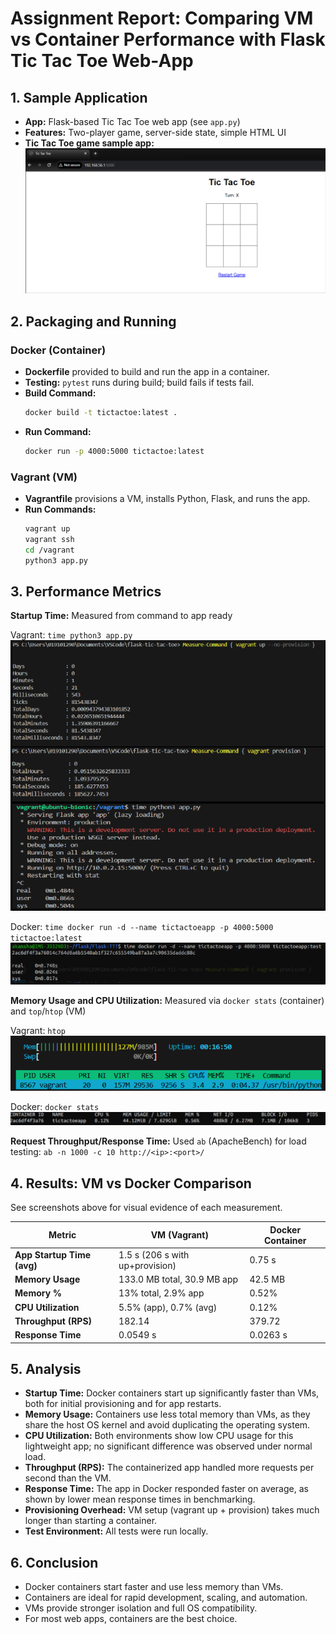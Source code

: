 # Assignment Report: Comparing VM vs Container Performance with Flask Tic Tac Toe Web-App


## 1. Sample Application
- **App:** Flask-based Tic Tac Toe web app (see `app.py`)
- **Features:** Two-player game, server-side state, simple HTML UI
- **Tic Tac Toe game sample app:**
  ![App Screenshot](screenshots/app.png)

## 2. Packaging and Running

### Docker (Container)
- **Dockerfile** provided to build and run the app in a container.
- **Testing:** `pytest` runs during build; build fails if tests fail.
- **Build Command:**
  ```sh
  docker build -t tictactoe:latest .
  ```
- **Run Command:**
  ```sh
  docker run -p 4000:5000 tictactoe:latest
  ```

### Vagrant (VM)
- **Vagrantfile** provisions a VM, installs Python, Flask, and runs the app.
- **Run Commands:**
  ```sh
  vagrant up
  vagrant ssh
  cd /vagrant
  python3 app.py
  ```

## 3. Performance Metrics


**Startup Time:** Measured from command to app ready

Vagrant: `time python3 app.py`<br>
![Vagrant Startup Time](screenshots/vagrant_startup_time.png)

Docker: `time docker run -d --name tictactoeapp -p 4000:5000 tictactoe:latest`<br>
![Docker Startup Time](screenshots/docker_startup_time.png)

**Memory Usage and CPU Utilization:** Measured via `docker stats` (container) and `top`/`htop` (VM)

Vagrant: `htop`<br>
![Vagrant htop Output](screenshots/vagrant_htop.png)

Docker: `docker stats`<br>
![Docker Stats Output](screenshots/docker_stats.png)

**Request Throughput/Response Time:** Used `ab` (ApacheBench) for load testing: `ab -n 1000 -c 10 http://<ip>:<port>/`

## 4. Results: VM vs Docker Comparison

See screenshots above for visual evidence of each measurement.

| Metric                | VM (Vagrant)                | Docker Container         |
|-----------------------|-----------------------------|-------------------------|
| **App Startup Time (avg)**| 1.5 s (206 s with up+provision) | 0.75 s                  |
| **Memory Usage**      | 133.0 MB total, 30.9 MB app | 42.5 MB                 |
| **Memory %**          | 13% total, 2.9% app         | 0.52%                   |
| **CPU Utilization**   | 5.5% (app), 0.7% (avg)      | 0.12%                   |
| **Throughput (RPS)**  | 182.14                         | 379.72                     |
| **Response Time**     | 0.0549 s                    | 0.0263 s                |



## 5. Analysis
- **Startup Time:** Docker containers start up significantly faster than VMs, both for initial provisioning and for app restarts.
- **Memory Usage:** Containers use less total memory than VMs, as they share the host OS kernel and avoid duplicating the operating system.
- **CPU Utilization:** Both environments show low CPU usage for this lightweight app; no significant difference was observed under normal load.
- **Throughput (RPS):** The containerized app handled more requests per second than the VM.
- **Response Time:** The app in Docker responded faster on average, as shown by lower mean response times in benchmarking.
- **Provisioning Overhead:** VM setup (vagrant up + provision) takes much longer than starting a container.
- **Test Environment:** All tests were run locally.

## 6. Conclusion

- Docker containers start faster and use less memory than VMs.
- Containers are ideal for rapid development, scaling, and automation.
- VMs provide stronger isolation and full OS compatibility.
- For most web apps, containers are the best choice.

